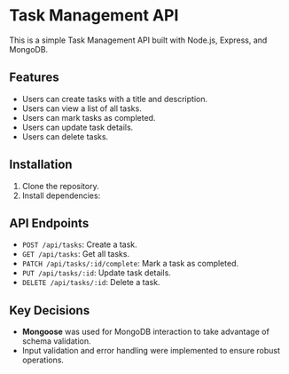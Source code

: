 # Task Management API

This is a simple Task Management API built with Node.js, Express, and MongoDB.

## Features

- Users can create tasks with a title and description.
- Users can view a list of all tasks.
- Users can mark tasks as completed.
- Users can update task details.
- Users can delete tasks.

## Installation

1. Clone the repository.
2. Install dependencies:

## API Endpoints

- `POST /api/tasks`: Create a task.
- `GET /api/tasks`: Get all tasks.
- `PATCH /api/tasks/:id/complete`: Mark a task as completed.
- `PUT /api/tasks/:id`: Update task details.
- `DELETE /api/tasks/:id`: Delete a task.

## Key Decisions

- **Mongoose** was used for MongoDB interaction to take advantage of schema validation.
- Input validation and error handling were implemented to ensure robust operations.
